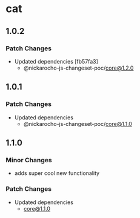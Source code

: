 # cat

## 1.0.2

### Patch Changes

- Updated dependencies [fb57fa3]
  - @nickarocho-js-changeset-poc/core@1.2.0

## 1.0.1

### Patch Changes

- Updated dependencies
  - @nickarocho-js-changeset-poc/core@1.1.0

## 1.1.0

### Minor Changes

- adds super cool new functionality

### Patch Changes

- Updated dependencies
  - core@1.1.0
